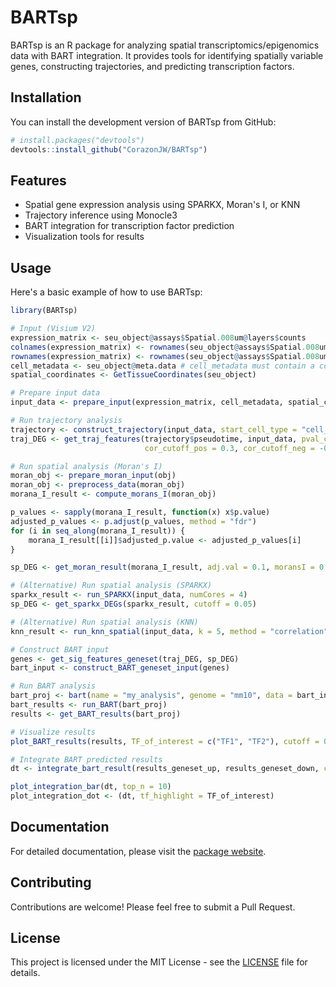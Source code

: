 # BARTsp

BARTsp is an R package for analyzing spatial transcriptomics/epigenomics data with BART integration. It provides tools for identifying spatially variable genes, constructing trajectories, and predicting transcription factors.

## Installation

You can install the development version of BARTsp from GitHub:

```r
# install.packages("devtools")
devtools::install_github("CorazonJW/BARTsp")
```

## Features

- Spatial gene expression analysis using SPARKX, Moran's I, or KNN
- Trajectory inference using Monocle3
- BART integration for transcription factor prediction
- Visualization tools for results

## Usage

Here's a basic example of how to use BARTsp:

```r
library(BARTsp)

# Input (Visium V2)
expression_matrix <- seu_object@assays$Spatial.008um@layers$counts
colnames(expression_matrix) <- rownames(seu_object@assays$Spatial.008um@cells)
rownames(expression_matrix) <- rownames(seu_object@assays$Spatial.008um@features)
cell_metadata <- seu_object@meta.data # cell_metadata must contain a column named "Cell_type"
spatial_coordinates <- GetTissueCoordinates(seu_object)

# Prepare input data
input_data <- prepare_input(expression_matrix, cell_metadata, spatial_coordinates, cell_types)

# Run trajectory analysis
trajectory <- construct_trajectory(input_data, start_cell_type = "cell_type_A")
traj_DEG <- get_traj_features(trajectory$pseudotime, input_data, pval_cutoff = 0.05, 
                              cor_cutoff_pos = 0.3, cor_cutoff_neg = -0.3)

# Run spatial analysis (Moran's I)
moran_obj <- prepare_moran_input(obj)
moran_obj <- preprocess_data(moran_obj)
morana_I_result <- compute_morans_I(moran_obj)

p_values <- sapply(morana_I_result, function(x) x$p.value)
adjusted_p_values <- p.adjust(p_values, method = "fdr")
for (i in seq_along(morana_I_result)) {
    morana_I_result[[i]]$adjusted_p.value <- adjusted_p_values[i]
}

sp_DEG <- get_moran_result(morana_I_result, adj.val = 0.1, moransI = 0.15)

# (Alternative) Run spatial analysis (SPARKX)
sparkx_result <- run_SPARKX(input_data, numCores = 4)
sp_DEG <- get_sparkx_DEGs(sparkx_result, cutoff = 0.05)

# (Alternative) Run spatial analysis (KNN)
knn_result <- run_knn_spatial(input_data, k = 5, method = "correlation", cutoff = 0.5)

# Construct BART input
genes <- get_sig_features_geneset(traj_DEG, sp_DEG)
bart_input <- construct_BART_geneset_input(genes)

# Run BART analysis
bart_proj <- bart(name = "my_analysis", genome = "mm10", data = bart_input, type = "geneset")
bart_results <- run_BART(bart_proj)
results <- get_BART_results(bart_proj)

# Visualize results
plot_BART_results(results, TF_of_interest = c("TF1", "TF2"), cutoff = 0.1)

# Integrate BART predicted results
dt <- integrate_bart_result(results_geneset_up, results_geneset_down, cutoff_up = 0.05, cutoff_down = 0.05)

plot_integration_bar(dt, top_n = 10)
plot_integration_dot <- (dt, tf_highlight = TF_of_interest)
```

## Documentation

For detailed documentation, please visit the [package website](https://CorazonJW.github.io/BARTsp/).

## Contributing

Contributions are welcome! Please feel free to submit a Pull Request.

## License

This project is licensed under the MIT License - see the [LICENSE](LICENSE) file for details. 